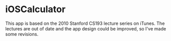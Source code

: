 iOSCalculator
=============
This app is based on the 2010 Stanford CS193 lecture series on iTunes.  The lectures are out of date and the app design could be improved, so I've made some revisions.
